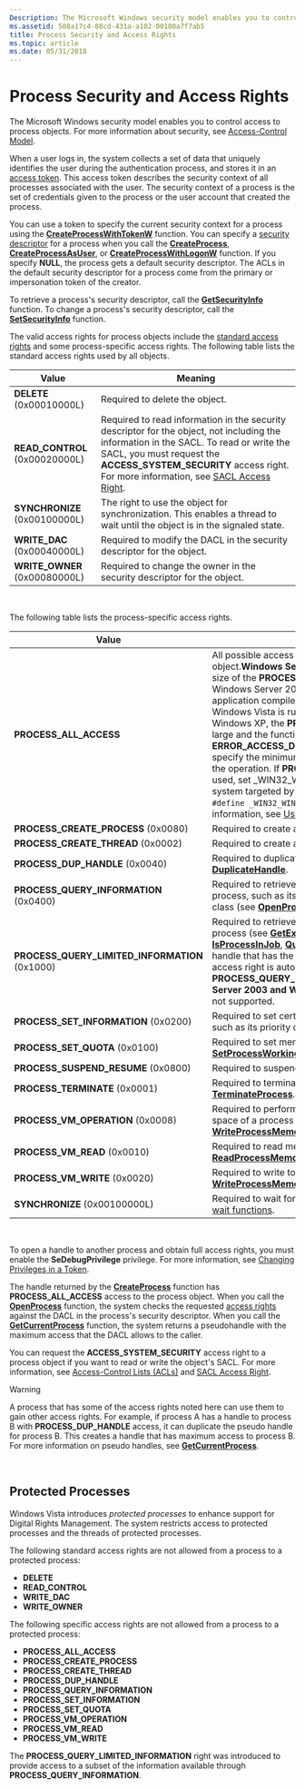 ```yaml
---
Description: The Microsoft Windows security model enables you to control access to process objects. For more information about security, see Access-Control Model.
ms.assetid: 508a17c4-88cd-431a-a102-00180a7f7ab5
title: Process Security and Access Rights
ms.topic: article
ms.date: 05/31/2018
---
```


# Process Security and Access Rights

The Microsoft Windows security model enables you to control access to process objects. For more information about security, see [Access-Control Model](https://msdn.microsoft.com/library/Aa374876(v=VS.85).aspx).

When a user logs in, the system collects a set of data that uniquely identifies the user during the authentication process, and stores it in an [access token](https://msdn.microsoft.com/library/Aa374909(v=VS.85).aspx). This access token describes the security context of all processes associated with the user. The security context of a process is the set of credentials given to the process or the user account that created the process.

You can use a token to specify the current security context for a process using the [**CreateProcessWithTokenW**](/windows/desktop/api/WinBase/nf-winbase-createprocesswithtokenw) function. You can specify a [security descriptor](https://msdn.microsoft.com/library/Aa379563(v=VS.85).aspx) for a process when you call the [**CreateProcess**](https://msdn.microsoft.com/library/ms682425(v=VS.85).aspx), [**CreateProcessAsUser**](https://msdn.microsoft.com/library/ms682429(v=VS.85).aspx), or [**CreateProcessWithLogonW**](/windows/desktop/api/WinBase/nf-winbase-createprocesswithlogonw) function. If you specify **NULL**, the process gets a default security descriptor. The ACLs in the default security descriptor for a process come from the primary or impersonation token of the creator.

To retrieve a process's security descriptor, call the [**GetSecurityInfo**](https://msdn.microsoft.com/library/Aa446654(v=VS.85).aspx) function. To change a process's security descriptor, call the [**SetSecurityInfo**](https://msdn.microsoft.com/library/Aa379588(v=VS.85).aspx) function.

The valid access rights for process objects include the [standard access rights](https://msdn.microsoft.com/library/Aa379607(v=VS.85).aspx) and some process-specific access rights. The following table lists the standard access rights used by all objects.

| Value                           | Meaning                                                                                                                                                                                                                                                                                  |
|---------------------------------|------------------------------------------------------------------------------------------------------------------------------------------------------------------------------------------------------------------------------------------------------------------------------------------|
| **DELETE** (0x00010000L)        | Required to delete the object.                                                                                                                                                                                                                                                           |
| **READ\_CONTROL** (0x00020000L) | Required to read information in the security descriptor for the object, not including the information in the SACL. To read or write the SACL, you must request the **ACCESS\_SYSTEM\_SECURITY** access right. For more information, see [SACL Access Right](https://msdn.microsoft.com/library/Aa379321(v=VS.85).aspx). |
| **SYNCHRONIZE** (0x00100000L)   | The right to use the object for synchronization. This enables a thread to wait until the object is in the signaled state.                                                                                                                                                                |
| **WRITE\_DAC** (0x00040000L)    | Required to modify the DACL in the security descriptor for the object.                                                                                                                                                                                                                   |
| **WRITE\_OWNER** (0x00080000L)  | Required to change the owner in the security descriptor for the object.                                                                                                                                                                                                                  |



 

The following table lists the process-specific access rights.



| Value                                             | Meaning                                                                                                                                                                                                                                                                                                                                                                                                                                                                                                                                                                                                                                                                                                                                                                                                                      |
|---------------------------------------------------|------------------------------------------------------------------------------------------------------------------------------------------------------------------------------------------------------------------------------------------------------------------------------------------------------------------------------------------------------------------------------------------------------------------------------------------------------------------------------------------------------------------------------------------------------------------------------------------------------------------------------------------------------------------------------------------------------------------------------------------------------------------------------------------------------------------------------|
| **PROCESS\_ALL\_ACCESS**                          | All possible access rights for a process object.**Windows Server 2003 and Windows XP:** The size of the **PROCESS\_ALL\_ACCESS** flag increased on Windows Server 2008 and Windows Vista. If an application compiled for Windows Server 2008 and Windows Vista is run on Windows Server 2003 or Windows XP, the **PROCESS\_ALL\_ACCESS** flag is too large and the function specifying this flag fails with **ERROR\_ACCESS\_DENIED**. To avoid this problem, specify the minimum set of access rights required for the operation. If **PROCESS\_ALL\_ACCESS** must be used, set \_WIN32\_WINNT to the minimum operating system targeted by your application (for example, `#define _WIN32_WINNT _WIN32_WINNT_WINXP`). For more information, see [Using the Windows Headers](https://msdn.microsoft.com/library/Aa383745(v=VS.85).aspx). <br/> |
| **PROCESS\_CREATE\_PROCESS** (0x0080)             | Required to create a process.                                                                                                                                                                                                                                                                                                                                                                                                                                                                                                                                                                                                                                                                                                                                                                                                |
| **PROCESS\_CREATE\_THREAD** (0x0002)              | Required to create a thread.                                                                                                                                                                                                                                                                                                                                                                                                                                                                                                                                                                                                                                                                                                                                                                                                 |
| **PROCESS\_DUP\_HANDLE** (0x0040)                 | Required to duplicate a handle using [**DuplicateHandle**](https://msdn.microsoft.com/library/ms724251(v=VS.85).aspx).                                                                                                                                                                                                                                                                                                                                                                                                                                                                                                                                                                                                                                                                                                                                            |
| **PROCESS\_QUERY\_INFORMATION** (0x0400)          | Required to retrieve certain information about a process, such as its token, exit code, and priority class (see [**OpenProcessToken**](https://msdn.microsoft.com/library/Aa379295(v=VS.85).aspx)).                                                                                                                                                                                                                                                                                                                                                                                                                                                                                                                                                                                                                                                          |
| **PROCESS\_QUERY\_LIMITED\_INFORMATION** (0x1000) | Required to retrieve certain information about a process (see [**GetExitCodeProcess**](https://msdn.microsoft.com/library/ms683189(v=VS.85).aspx), [**GetPriorityClass**](https://msdn.microsoft.com/library/ms683211(v=VS.85).aspx), [**IsProcessInJob**](https://msdn.microsoft.com/library/ms684127(v=VS.85).aspx), [**QueryFullProcessImageName**](/windows/desktop/api/WinBase/nf-winbase-queryfullprocessimagenamea)). A handle that has the **PROCESS\_QUERY\_INFORMATION** access right is automatically granted **PROCESS\_QUERY\_LIMITED\_INFORMATION**.**Windows Server 2003 and Windows XP:** This access right is not supported.<br/>                                                                                                                                                                                                                                                                                                                         |
| **PROCESS\_SET\_INFORMATION** (0x0200)            | Required to set certain information about a process, such as its priority class (see [**SetPriorityClass**](https://msdn.microsoft.com/library/ms686219(v=VS.85).aspx)).                                                                                                                                                                                                                                                                                                                                                                                                                                                                                                                                                                                                                                                                                          |
| **PROCESS\_SET\_QUOTA** (0x0100)                  | Required to set memory limits using [**SetProcessWorkingSetSize**](/windows/desktop/api/WinBase/nf-winbase-setprocessworkingsetsize).                                                                                                                                                                                                                                                                                                                                                                                                                                                                                                                                                                                                                                                                                                                            |
| **PROCESS\_SUSPEND\_RESUME** (0x0800)             | Required to suspend or resume a process.                                                                                                                                                                                                                                                                                                                                                                                                                                                                                                                                                                                                                                                                                                                                                                                     |
| **PROCESS\_TERMINATE** (0x0001)                   | Required to terminate a process using [**TerminateProcess**](https://msdn.microsoft.com/library/ms686714(v=VS.85).aspx).                                                                                                                                                                                                                                                                                                                                                                                                                                                                                                                                                                                                                                                                                                                                          |
| **PROCESS\_VM\_OPERATION** (0x0008)               | Required to perform an operation on the address space of a process (see [**VirtualProtectEx**](https://msdn.microsoft.com/library/Aa366899(v=VS.85).aspx) and [**WriteProcessMemory**](https://msdn.microsoft.com/library/ms681674(v=VS.85).aspx)).                                                                                                                                                                                                                                                                                                                                                                                                                                                                                                                                                                                                                                                |
| **PROCESS\_VM\_READ** (0x0010)                    | Required to read memory in a process using [**ReadProcessMemory**](https://msdn.microsoft.com/library/ms680553(v=VS.85).aspx).                                                                                                                                                                                                                                                                                                                                                                                                                                                                                                                                                                                                                                                                                                                                  |
| **PROCESS\_VM\_WRITE** (0x0020)                   | Required to write to memory in a process using [**WriteProcessMemory**](https://msdn.microsoft.com/library/ms681674(v=VS.85).aspx).                                                                                                                                                                                                                                                                                                                                                                                                                                                                                                                                                                                                                                                                                                                            |
| **SYNCHRONIZE** (0x00100000L)                     | Required to wait for the process to terminate using the [wait functions](https://msdn.microsoft.com/library/ms687069(v=VS.85).aspx).                                                                                                                                                                                                                                                                                                                                                                                                                                                                                                                                                                                                                                                                                                                               |



 

To open a handle to another process and obtain full access rights, you must enable the **SeDebugPrivilege** privilege. For more information, see [Changing Privileges in a Token](https://msdn.microsoft.com/library/ms717797(v=VS.85).aspx).

The handle returned by the [**CreateProcess**](https://msdn.microsoft.com/library/ms682425(v=VS.85).aspx) function has **PROCESS\_ALL\_ACCESS** access to the process object. When you call the [**OpenProcess**](https://msdn.microsoft.com/library/ms684320(v=VS.85).aspx) function, the system checks the requested [access rights](https://msdn.microsoft.com/library/Aa374902(v=VS.85).aspx) against the DACL in the process's security descriptor. When you call the [**GetCurrentProcess**](https://msdn.microsoft.com/library/ms683179(v=VS.85).aspx) function, the system returns a pseudohandle with the maximum access that the DACL allows to the caller.

You can request the **ACCESS\_SYSTEM\_SECURITY** access right to a process object if you want to read or write the object's SACL. For more information, see [Access-Control Lists (ACLs)](https://msdn.microsoft.com/library/Aa374872(v=VS.85).aspx) and [SACL Access Right](https://msdn.microsoft.com/library/Aa379321(v=VS.85).aspx).

> [!WARNING]
> A process that has some of the access rights noted here can use them to gain other access rights. For example, if process A has a handle to process B with **PROCESS\_DUP\_HANDLE** access, it can duplicate the pseudo handle for process B. This creates a handle that has maximum access to process B. For more information on pseudo handles, see [**GetCurrentProcess**](https://msdn.microsoft.com/library/ms683179(v=VS.85).aspx).

 

## Protected Processes

Windows Vista introduces *protected processes* to enhance support for Digital Rights Management. The system restricts access to protected processes and the threads of protected processes.

The following standard access rights are not allowed from a process to a protected process:

- **DELETE**  
- **READ\_CONTROL**  
- **WRITE\_DAC**  
- **WRITE\_OWNER**  

The following specific access rights are not allowed from a process to a protected process:

- **PROCESS\_ALL\_ACCESS**  
- **PROCESS\_CREATE\_PROCESS**  
- **PROCESS\_CREATE\_THREAD**  
- **PROCESS\_DUP\_HANDLE**  
- **PROCESS\_QUERY\_INFORMATION**  
- **PROCESS\_SET\_INFORMATION**  
- **PROCESS\_SET\_QUOTA**  
- **PROCESS\_VM\_OPERATION**  
- **PROCESS\_VM\_READ**  
- **PROCESS\_VM\_WRITE**  

The **PROCESS\_QUERY\_LIMITED\_INFORMATION** right was introduced to provide access to a subset of the information available through **PROCESS\_QUERY\_INFORMATION**.
